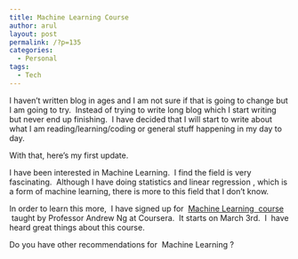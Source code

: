 ```yaml
---
title: Machine Learning Course
author: arul
layout: post
permalink: /?p=135
categories:
  - Personal
tags:
  - Tech
---
```

I haven&#8217;t written blog in ages and I am not sure if that is going to change but I am going to try.  Instead of trying to write long blog which I start writing but never end up finishing.  I have decided that I will start to write about what I am reading/learning/coding or general stuff happening in my day to day.  

With that, here&#8217;s my first update.

I have been interested in Machine Learning.  I find the field is very fascinating.  Although I have doing statistics and linear regression , which is a form of machine learning, there is more to this field that I don&#8217;t know.

In order to learn this more,  I have signed up for  [Machine Learning  course][1]  taught by Professor Andrew Ng at Coursera.  It starts on March 3rd.  I  have heard great things about this course.

Do you have other recommendations for  Machine Learning ?

 

 [1]: https://www.coursera.org/course/ml